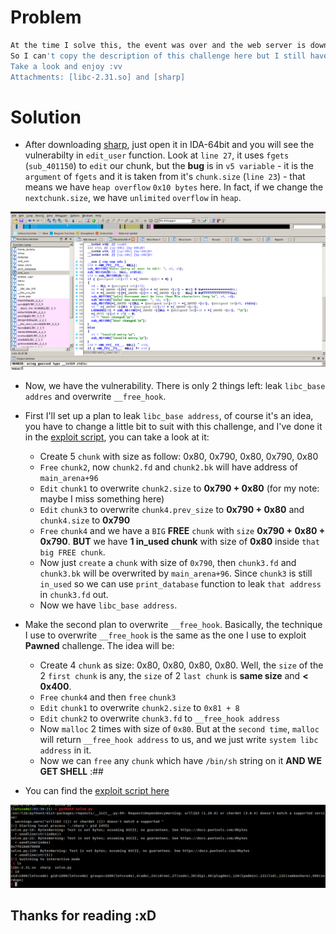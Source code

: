 # Problem

```sh
At the time I solve this, the event was over and the web server is down. 
So I can't copy the description of this challenge here but I still have these files. 
Take a look and enjoy :vv
Attachments: [libc-2.31.so] and [sharp] 
```

# Solution
- After downloading [sharp](challenge/sharp), just open it in IDA-64bit and you will see the vulnerabilty in `edit_user` function. Look at `line 27`, it uses `fgets` (`sub_401150`) to `edit` our chunk, but the **bug** is in `v5 variable` - it is the `argument` of `fgets` and it is taken from it's `chunk.size` (`line 23`) - that means we have `heap overflow` `0x10 bytes` here. In fact, if we change the `nextchunk.size`, we have `unlimited` `overflow` in `heap`.

<img src="tmp/vuln.png">

- Now, we have the vulnerability. There is only 2 things left: leak `libc_base addres` and overwrite `__free_hook`.

- First I'll set up a plan to leak `libc_base address`, of course it's an idea, you have to change a little bit to suit with this challenge, and I've done it in the [exploit script](solve/solve.py), you can take a look at it:
	+ Create 5 `chunk` with size as follow: 0x80, 0x790, 0x80, 0x790, 0x80 
	+ `Free` `chunk2`, now `chunk2.fd` and `chunk2.bk` will have address of `main_arena+96`
	+ `Edit` `chunk1` to overwrite `chunk2.size` to **0x790 + 0x80**  (for my note: maybe I miss something here)
	+ `Edit` `chunk3` to overwrite `chunk4.prev_size` to **0x790 + 0x80** and `chunk4.size` to **0x790**
	+ `Free` `chunk4` and we have a `BIG` **FREE** `chunk` with `size` **0x790 + 0x80 + 0x790**. **BUT** we have **1 in_used chunk** with size of **0x80** inside `that big FREE chunk`.
	+ Now just `create` a `chunk` with size of `0x790`, then `chunk3.fd` and `chunk3.bk` will be overwrited by `main_arena+96`. Since `chunk3` is still `in_used` so we can use `print_database` function to leak `that address` in `chunk3.fd` out.
	+ Now we have `libc_base address`.

- Make the second plan to overwrite `__free_hook`. Basically, the technique I use to overwrite `__free_hook` is the same as the one I use to exploit **Pawned** challenge. The idea will be:
	+ Create 4 `chunk` as size: 0x80, 0x80, 0x80, 0x80. Well, the `size` of the 2 `first chunk` is any, the `size` of 2 `last chunk` is **same size** and **< 0x400**.
	+ `Free` `chunk4` and then `free` `chunk3`
	+ `Edit` `chunk1` to overwrite `chunk2.size` to `0x81 + 8`
	+ `Edit` `chunk2` to overwrite `chunk3.fd` to `__free_hook address`
	+ Now `malloc` 2 times with size of `0x80`. But at the `second time`, `malloc` will return `__free_hook address` to us, and we just write `system libc address` in it.
	+ Now we can `free` any `chunk` which have `/bin/sh` string on it **AND WE GET SHELL** :##

- You can find the [exploit script here](solve/solve.py)

<img src="tmp/done.png">

## Thanks for reading :xD
